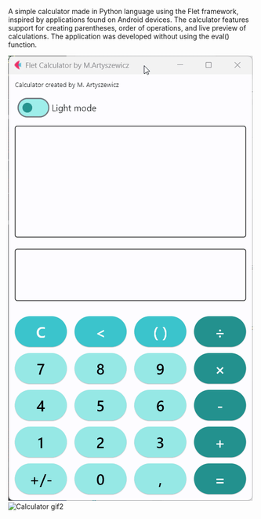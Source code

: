 A simple calculator made in Python language using the Flet framework, inspired by applications found on Android devices.
The calculator features support for creating parentheses, order of operations, and live preview of calculations.
The application was developed without using the eval() function.

![Calculator gif1](images/img01.gif)
![Calculator gif2](images/calc_gif.gif)
